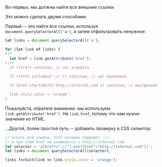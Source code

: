 
Во-первых, мы должны найти все внешние ссылки.

Это можно сделать двумя способами.

Первый -- это найти все ссылки, используя `document.querySelectorAll('a')`, а затем отфильтровать ненужное:

```js
let links = document.querySelectorAll('a');

for (let link of links) {
*!*
  let href = link.getAttribute('href');
*/!*
  if (!href) continue; // нет атрибута

  if (!href.includes('://')) continue; // нет протокола

  if (href.startsWith('http://internal.com')) continue; // внутренняя

  link.style.color = 'orange';
}
```

Пожалуйста, обратите внимание: мы используем `link.getAttribute('href')`. Не `link.href`, потому что нам нужно значение из HTML.

...Другой, более простой путь -- добавить проверку в CSS селектор:

```js
// искать все ссылки, href которых содержит ://
// и при этом href не начинается с http://internal.com
let selector = 'a[href*="://"]:not([href^="http://internal.com"])';
let links = document.querySelectorAll(selector);

links.forEach(link => link.style.color = 'orange');
```
